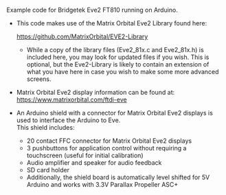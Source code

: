 Example code for Bridgetek Eve2 FT810 running on Arduino.

- This code makes use of the Matrix Orbital Eve2 Library found here: 

  https://github.com/MatrixOrbital/EVE2-Library

  - While a copy of the library files (Eve2_81x.c and Eve2_81x.h) is included here, you may look for updated
    files if you wish.  This is optional, but the Eve2-Library is likely to contain an extension of what you
    have here in case you wish to make some more advanced screens.

- Matrix Orbital Eve2 display information can be found at: https://www.matrixorbital.com/ftdi-eve

- An Arduino shield with a connector for Matrix Orbital Eve2 displays is used to interface the Arduino to Eve.  
  This shield includes:
  - 20 contact FFC connector for Matrix Orbital Eve2 displays
  - 3 pushbuttons for application control without requiring a touchscreen (useful for initial calibration)
  - Audio amplifier and speaker for audio feedback
  - SD card holder
  - Additionally, the shield board is automatically level shifted for 5V Arduino and works with 3.3V Parallax Propeller ASC+ 